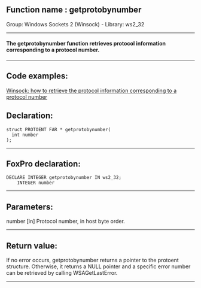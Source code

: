 
## Function name : getprotobynumber
Group: Windows Sockets 2 (Winsock) - Library: ws2_32    
***  


#### The getprotobynumber function retrieves protocol information corresponding to a protocol number.
***  


## Code examples:
[Winsock: how to retrieve the protocol information corresponding to a protocol number](../../samples/sample_225.md)  

## Declaration:
```foxpro  
struct PROTOENT FAR * getprotobynumber(
  int number
);  
```  
***  


## FoxPro declaration:
```foxpro  
DECLARE INTEGER getprotobynumber IN ws2_32;
	INTEGER number  
```  
***  


## Parameters:
number 
[in] Protocol number, in host byte order.   
***  


## Return value:
If no error occurs, getprotobynumber returns a pointer to the protoent structure. Otherwise, it returns a NULL pointer and a specific error number can be retrieved by calling WSAGetLastError.  
***  

